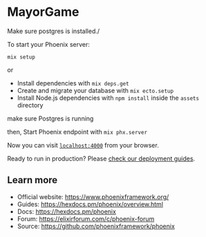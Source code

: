 # MayorGame
Make sure postgres is installed./

To start your Phoenix server:

`mix setup`

or

- Install dependencies with `mix deps.get`
- Create and migrate your database with `mix ecto.setup`
- Install Node.js dependencies with `npm install` inside the `assets` directory

make sure Postgres is running

then,
Start Phoenix endpoint with `mix phx.server`


Now you can visit [`localhost:4000`](http://localhost:4000) from your browser.

Ready to run in production? Please [check our deployment guides](https://hexdocs.pm/phoenix/deployment.html).

## Learn more

- Official website: https://www.phoenixframework.org/
- Guides: https://hexdocs.pm/phoenix/overview.html
- Docs: https://hexdocs.pm/phoenix
- Forum: https://elixirforum.com/c/phoenix-forum
- Source: https://github.com/phoenixframework/phoenix
